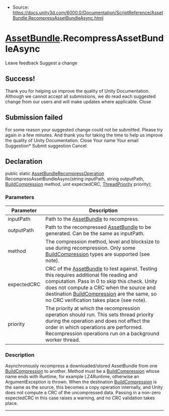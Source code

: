 * Source: https://docs.unity3d.com/6000.0/Documentation/ScriptReference/AssetBundle.RecompressAssetBundleAsync.html

#  [AssetBundle](https://docs.unity3d.com/6000.0/Documentation/ScriptReference/AssetBundle.html).RecompressAssetBundleAsync
Leave feedback
Suggest a change
## Success!
Thank you for helping us improve the quality of Unity Documentation. Although we cannot accept all submissions, we do read each suggested change from our users and will make updates where applicable.
Close
## Submission failed
For some reason your suggested change could not be submitted. Please <a>try again</a> in a few minutes. And thank you for taking the time to help us improve the quality of Unity Documentation.
Close
Your name Your email Suggestion* Submit suggestion
Cancel
## Declaration
public static [AssetBundleRecompressOperation](https://docs.unity3d.com/6000.0/Documentation/ScriptReference/AssetBundleRecompressOperation.html) RecompressAssetBundleAsync(string inputPath, string outputPath, [BuildCompression](https://docs.unity3d.com/6000.0/Documentation/ScriptReference/BuildCompression.html) method, uint expectedCRC, [ThreadPriority](https://docs.unity3d.com/6000.0/Documentation/ScriptReference/ThreadPriority.html) priority); 
### Parameters
Parameter | Description  
---|---  
inputPath | Path to the [AssetBundle](https://docs.unity3d.com/6000.0/Documentation/ScriptReference/AssetBundle.html) to recompress.  
outputPath | Path to the recompressed [AssetBundle](https://docs.unity3d.com/6000.0/Documentation/ScriptReference/AssetBundle.html) to be generated. Can be the same as inputPath.  
method | The compression method, level and blocksize to use during recompression. Only some [BuildCompression](https://docs.unity3d.com/6000.0/Documentation/ScriptReference/BuildCompression.html) types are supported (see note).  
expectedCRC | CRC of the [AssetBundle](https://docs.unity3d.com/6000.0/Documentation/ScriptReference/AssetBundle.html) to test against. Testing this requires additional file reading and computation. Pass in 0 to skip this check. Unity does not compute a CRC when the source and destination [BuildCompression](https://docs.unity3d.com/6000.0/Documentation/ScriptReference/BuildCompression.html) are the same, so no CRC verification takes place (see note).  
priority | The priority at which the recompression operation should run. This sets thread priority during the operation and does not effect the order in which operations are performed. Recompression operations run on a background worker thread.  
### Description
Asynchronously recompress a downloaded/stored AssetBundle from one [BuildCompression](https://docs.unity3d.com/6000.0/Documentation/ScriptReference/BuildCompression.html) to another.
Method must be a [BuildCompression](https://docs.unity3d.com/6000.0/Documentation/ScriptReference/BuildCompression.html) whose name ends with Runtime, for example LZ4Runtime, otherwise an ArgumentException is thrown. When the destination [BuildCompression](https://docs.unity3d.com/6000.0/Documentation/ScriptReference/BuildCompression.html) is the same as the source, this becomes a copy operation internally, and Unity does not compute a CRC of the uncompressed data. Passing in a non-zero expectedCRC in this case raises a warning, and no CRC validation takes place.
* * *
